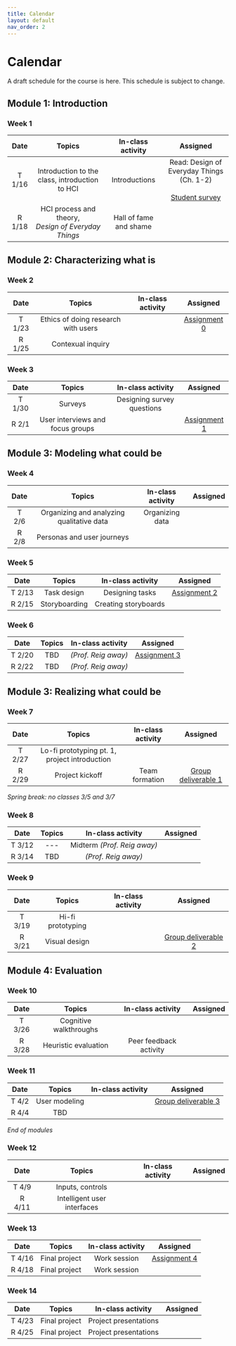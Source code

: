 ```yaml
---
title: Calendar
layout: default
nav_order: 2
---
```


# Calendar

A draft schedule for the course is here. This schedule is subject to change.

## Module 1: Introduction

### Week 1

|  Date  |                         Topics                          |   In-class activity    |                                     Assigned                                      |
| :----: | :-----------------------------------------------------: | :--------------------: | :-------------------------------------------------------------------------------: |
| T 1/16 |     Introduction to the class, introduction to HCI      |     Introductions      | Read: Design of Everyday Things (Ch. 1-2) <br><br> [Student survey](/survey.html) |
| R 1/18 | HCI process and theory,<br> _Design of Everyday Things_ | Hall of fame and shame |                                                                                   |

## Module 2: Characterizing what is

### Week 2

|  Date  |               Topics                | In-class activity |          Assigned           |
| :----: | :---------------------------------: | :---------------: | :-------------------------: |
| T 1/23 | Ethics of doing research with users |                   | [Assignment 0](/indA0.html) |
| R 1/25 |          Contexual inquiry          |                   |                             |

### Week 3

|  Date  |              Topics              |     In-class activity      |          Assigned           |
| :----: | :------------------------------: | :------------------------: | :-------------------------: |
| T 1/30 |             Surveys              | Designing survey questions |                             |
| R 2/1  | User interviews and focus groups |                            | [Assignment 1](/indA1.html) |

## Module 3: Modeling what could be

### Week 4

| Date  |                  Topics                   | In-class activity | Assigned |
| :---: | :---------------------------------------: | :---------------: | :------: |
| T 2/6 | Organizing and analyzing qualitative data |  Organizing data  |          |
| R 2/8 |        Personas and user journeys         |                   |          |

### Week 5

|  Date  |    Topics     |  In-class activity   |          Assigned           |
| :----: | :-----------: | :------------------: | :-------------------------: |
| T 2/13 |  Task design  |   Designing tasks    | [Assignment 2](/indA2.html) |
| R 2/15 | Storyboarding | Creating storyboards |                             |

### Week 6

|  Date  | Topics |  In-class activity  |          Assigned           |
| :----: | :----: | :-----------------: | :-------------------------: |
| T 2/20 |  TBD   | _(Prof. Reig away)_ | [Assignment 3](/indA3.html) |
| R 2/22 |  TBD   | _(Prof. Reig away)_ |                             |

## Module 3: Realizing what could be

### Week 7

|  Date  |                    Topics                     | In-class activity |              Assigned               |
| :----: | :-------------------------------------------: | :---------------: | :---------------------------------: |
| T 2/27 | Lo-fi prototyping pt. 1, project introduction |                   |                                     |
| R 2/29 |                Project kickoff                |  Team formation   | [Group deliverable 1](/deliv1.html) |

_Spring break: no classes 3/5 and 3/7_

### Week 8

|  Date  | Topics |      In-class activity      | Assigned |
| :----: | :----: | :-------------------------: | :------: |
| T 3/12 |  ---   | Midterm _(Prof. Reig away)_ |          |
| R 3/14 |  TBD   |     _(Prof. Reig away)_     |          |

### Week 9

|  Date  |      Topics       | In-class activity |              Assigned               |
| :----: | :---------------: | :---------------: | :---------------------------------: |
| T 3/19 | Hi-fi prototyping |                   |                                     |
| R 3/21 |   Visual design   |                   | [Group deliverable 2](/deliv2.html) |

## Module 4: Evaluation

### Week 10

|  Date  |         Topics         |   In-class activity    | Assigned |
| :----: | :--------------------: | :--------------------: | :------: |
| T 3/26 | Cognitive walkthroughs |                        |          |
| R 3/28 |  Heuristic evaluation  | Peer feedback activity |          |

### Week 11

| Date  |    Topics     | In-class activity |              Assigned               |
| :---: | :-----------: | :---------------: | :---------------------------------: |
| T 4/2 | User modeling |                   | [Group deliverable 3](/deliv3.html) |
| R 4/4 |      TBD      |                   |                                     |

_End of modules_

### Week 12

|  Date  |           Topics            | In-class activity | Assigned |
| :----: | :-------------------------: | :---------------: | :------: |
| T 4/9  |      Inputs, controls       |                   |          |
| R 4/11 | Intelligent user interfaces |                   |          |

### Week 13

|  Date  |    Topics     | In-class activity |          Assigned           |
| :----: | :-----------: | :---------------: | :-------------------------: |
| T 4/16 | Final project |   Work session    | [Assignment 4](/indA4.html) |
| R 4/18 | Final project |   Work session    |                             |

### Week 14

|  Date  |    Topics     |   In-class activity   | Assigned |
| :----: | :-----------: | :-------------------: | :------: |
| T 4/23 | Final project | Project presentations |          |
| R 4/25 | Final project | Project presentations |          |
